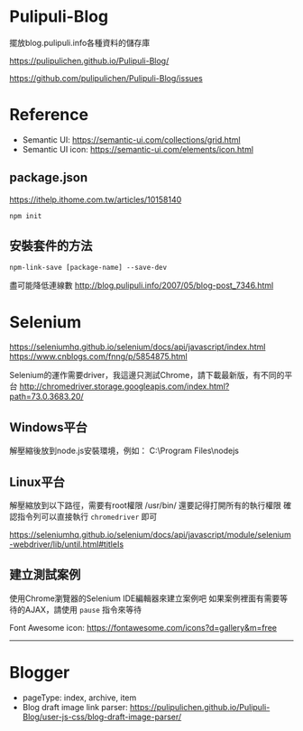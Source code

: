 # Pulipuli-Blog
擺放blog.pulipuli.info各種資料的儲存庫

https://pulipulichen.github.io/Pulipuli-Blog/

https://github.com/pulipulichen/Pulipuli-Blog/issues

# Reference
- Semantic UI: https://semantic-ui.com/collections/grid.html
- Semantic UI icon: https://semantic-ui.com/elements/icon.html

## package.json
https://ithelp.ithome.com.tw/articles/10158140
````
npm init
````

## 安裝套件的方法
````
npm-link-save [package-name] --save-dev
````

盡可能降低連線數
http://blog.pulipuli.info/2007/05/blog-post_7346.html

# Selenium
https://seleniumhq.github.io/selenium/docs/api/javascript/index.html
https://www.cnblogs.com/fnng/p/5854875.html

Selenium的運作需要driver，我這邊只測試Chrome，請下載最新版，有不同的平台
http://chromedriver.storage.googleapis.com/index.html?path=73.0.3683.20/

## Windows平台
解壓縮後放到node.js安裝環境，例如：
C:\Program Files\nodejs

## Linux平台
解壓縮放到以下路徑，需要有root權限
/usr/bin/
還要記得打開所有的執行權限
確認指令列可以直接執行 `chromedriver` 即可

https://seleniumhq.github.io/selenium/docs/api/javascript/module/selenium-webdriver/lib/until.html#titleIs

## 建立測試案例
使用Chrome瀏覽器的Selenium IDE編輯器來建立案例吧
如果案例裡面有需要等待的AJAX，請使用 `pause` 指令來等待

Font Awesome icon: https://fontawesome.com/icons?d=gallery&m=free

----

# Blogger

- pageType: index, archive, item
- Blog draft image link parser: https://pulipulichen.github.io/Pulipuli-Blog/user-js-css/blog-draft-image-parser/
